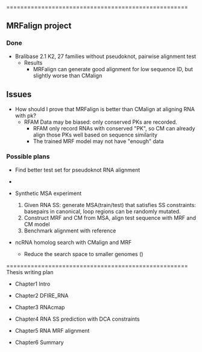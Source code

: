 
====================================================
## MRFalign project

### Done
- Bralibase 2.1 K2, 27 families without pseudoknot, pairwise alignment test
    - Results 
        - MRFalign can generate good alignment for low sequence ID, but slightly worse than CMalign

## Issues
- How should I prove that MRFalign is better than CMalign at aligning RNA with pk? 
    - RFAM Data may be biased: only conserved PKs are recorded.
        - RFAM only record RNAs with conserved "PK", so CM can already align those PKs well based on sequence similarity
        - The trained MRF model may not have "enough" data
     
### Possible plans

- Find better test set for pseudoknot RNA alignment
- 

- Synthetic MSA experiment 
    1. Given RNA SS: generate MSA(train/test) that satisfies SS constraints: basepairs in canonical, loop regions can be randomly mutated.  
    2. Construct MRF and CM from MSA, align test sequence with MRF and CM model
    3. Benchmark alignment with reference

- ncRNA homolog search with CMalign and MRF
    - Reduce the search space to smaller genomes ()

====================================================
Thesis writing plan

- Chapter1 Intro

- Chapter2 DFIRE_RNA 

- Chapter3 RNAcmap

- Chapter4 RNA SS prediction with DCA constraints

- Chapter5 RNA MRF alignment

- Chapter6 Summary